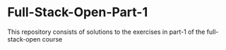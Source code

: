 # Full-Stack-Open-Part-1
This repository consists of solutions to the exercises in part-1 of the full-stack-open course
